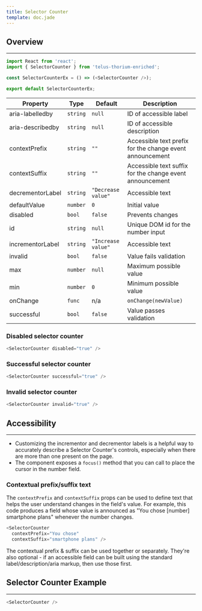 ```yaml
---
title: Selector Counter
template: doc.jade
---
```


## Overview

---

<div id="selectorCounter-min1-max5"></div>
<script type="text/babel">
  ReactDOM.render(
    <Tds.SelectorCounter max="5" />,
    document.getElementById('selectorCounter-min1-max5')
  );
</script>

```javascript
import React from 'react';
import { SelectorCounter } from 'telus-thorium-enriched';

const SelectorCounterEx = () => (<SelectorCounter />);

export default SelectorCounterEx;
```

| Property | Type | Default | Description |
|---|---|---|---|
| aria-labelledby | `string` | `null` | ID of accessible label |
| aria-describedby | `string` | `null` | ID of accessible description |
| contextPrefix | `string` | `""` | Accessible text prefix for the change event announcement |
| contextSuffix | `string` | `""` | Accessible text suffix for the change event announcement |
| decrementorLabel | `string` | `"Decrease value"` | Accessible text |
| defaultValue | `number` | `0` | Initial value |
| disabled | `bool` | `false` | Prevents changes |
| id | `string` | `null` | Unique DOM id for the number input |
| incrementorLabel | `string` | `"Increase value"` | Accessible text |
| invalid | `bool` | `false` | Value fails validation |
| max | `number` | `null` | Maximum possible value |
| min | `number` | `0` | Minimum possible value |
| onChange | `func` | n/a | `onChange(newValue)` |
| successful | `bool` | `false` | Value passes validation |

### Disabled selector counter

<div id="selectorCounter-disabled"></div>
<script type="text/babel">
  ReactDOM.render(
    <Tds.SelectorCounter disabled="true" aria-labelledby="disabled-selector-counter" />,
    document.getElementById('selectorCounter-disabled')
  );
</script>

```js
<SelectorCounter disabled="true" />
```

### Successful selector counter

<div id="selectorCounter-successful"></div>
<script type="text/babel">
  ReactDOM.render(
    <Tds.SelectorCounter successful="true" aria-labelledby="successful-selector-counter" />,
    document.getElementById('selectorCounter-successful')
  );
</script>

```js
<SelectorCounter successful="true" />
```

### Invalid selector counter

<div id="selectorCounter-invalid"></div>
<script type="text/babel">
  ReactDOM.render(
    <Tds.SelectorCounter invalid="true" aria-labelledby="invalid-selector-counter" />,
    document.getElementById('selectorCounter-invalid')
  );
</script>

```js
<SelectorCounter invalid="true" />
```

## Accessibility

---

* Customizing the incrementor and decrementor labels is a helpful way to accurately describe a Selector Counter's controls, especially when there are more than one present on the page.
* The component exposes a `focus()` method that you can call to place the cursor in the number field.

### Contextual prefix/suffix text

The `contextPrefix` and `contextSuffix` props can be used to define text that helps the user understand changes in the field's value. For example, this code produces a field whose value is announced as "You chose [number] smartphone plans" whenever the number changes.

```js
<SelectorCounter
  contextPrefix="You chose"
  contextSuffix="smartphone plans" />
```

The contextual prefix &amp; suffix can be used together or separately. They're also optional - if an accessible field can be built using the standard label/description/aria markup, then use those first.

## Selector Counter Example

---

<div id="selectorCounterExample-noprops"></div>
<script type="text/babel">
  ReactDOM.render(
    <Tds.SelectorCounterExample />,
    document.getElementById('selectorCounterExample-noprops')
  );
</script>

```js
<SelectorCounter />
```
